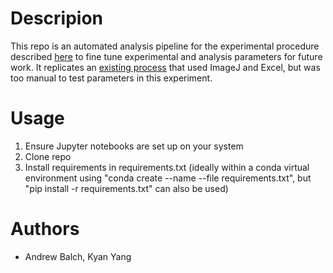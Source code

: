 # Descripion
This repo is an automated analysis pipeline for the experimental procedure described [here](https://docs.google.com/document/d/1qBUqAkQoyPVcTV9zNvf5FTzEnq1tB9hjfN2Cr519-Wc/edit?pli=1#bookmark=id.e9guvr2687om) to fine tune experimental and analysis parameters for future work. It replicates an [existing process](https://docs.google.com/document/d/1qBUqAkQoyPVcTV9zNvf5FTzEnq1tB9hjfN2Cr519-Wc/edit?pli=1#bookmark=id.ntbrn8gnxcwd) that used ImageJ and Excel, but was too manual to test parameters in this experiment. 

# Usage
1. Ensure Jupyter notebooks are set up on your system
2. Clone repo 
3. Install requirements in requirements.txt (ideally within a conda virtual environment using "conda create --name <env> --file requirements.txt", but "pip install -r requirements.txt" can also be used)

# Authors
- Andrew Balch, Kyan Yang
